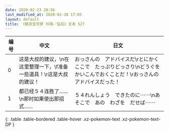 ```yaml
---
date: 2020-02-23 20:56
last_modified_at: 2020-02-28 17:05
layout: default
title: 《精灵宝可梦 珍珠／钻石》文本 527
---
```

| 编号 | 中文 | 日文 |
| ---- | ---- | ---- |
| 0 | 这是大叔的建议，\n在这里整理一下，\f准备一些道具！\r这是大叔的建议！ | おっさんの　アドバイスだ\rとにかく　ここで　たっぷりどっさり\nどうぐを　かいこんでおくことだ！\rおっさんの　アドバイスだった！ |
| 1 | 都已经５４连胜了……\n那时如果使出那招式…… | ５４れんしょう　できたのに⋯⋯\nあそこで　あの　わざを　だせば⋯⋯ |
{: .table .table-bordered .table-hover .xz-pokemon-text .xz-pokemon-text-DP }